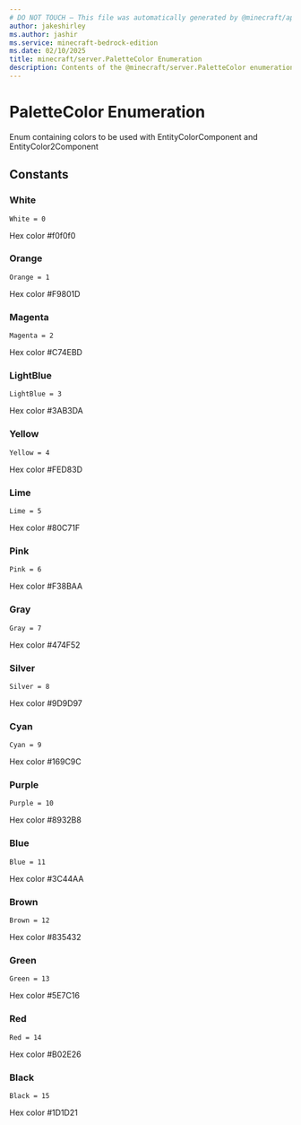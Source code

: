 ```yaml
---
# DO NOT TOUCH — This file was automatically generated by @minecraft/api-docs-generator, to report problems file an issue at https://github.com/Mojang/minecraft-scripting-libraries
author: jakeshirley
ms.author: jashir
ms.service: minecraft-bedrock-edition
ms.date: 02/10/2025
title: minecraft/server.PaletteColor Enumeration
description: Contents of the @minecraft/server.PaletteColor enumeration.
---
```

# PaletteColor Enumeration

Enum containing colors to be used with EntityColorComponent and EntityColor2Component

## Constants
### **White**
`White = 0`

Hex color #f0f0f0
### **Orange**
`Orange = 1`

Hex color #F9801D
### **Magenta**
`Magenta = 2`

Hex color #C74EBD
### **LightBlue**
`LightBlue = 3`

Hex color #3AB3DA
### **Yellow**
`Yellow = 4`

Hex color #FED83D
### **Lime**
`Lime = 5`

Hex color #80C71F
### **Pink**
`Pink = 6`

Hex color #F38BAA
### **Gray**
`Gray = 7`

Hex color #474F52
### **Silver**
`Silver = 8`

Hex color #9D9D97
### **Cyan**
`Cyan = 9`

Hex color #169C9C
### **Purple**
`Purple = 10`

Hex color #8932B8
### **Blue**
`Blue = 11`

Hex color #3C44AA
### **Brown**
`Brown = 12`

Hex color #835432
### **Green**
`Green = 13`

Hex color #5E7C16
### **Red**
`Red = 14`

Hex color #B02E26
### **Black**
`Black = 15`

Hex color #1D1D21
